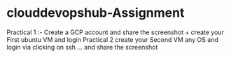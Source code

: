 # clouddevopshub-Assignment

Practical 1 :- Create a GCP account and share the screenshot + create your First ubuntu VM and login
Practical 2  create your Second VM any OS  and login via clicking on ssh ...
and share the screenshot
